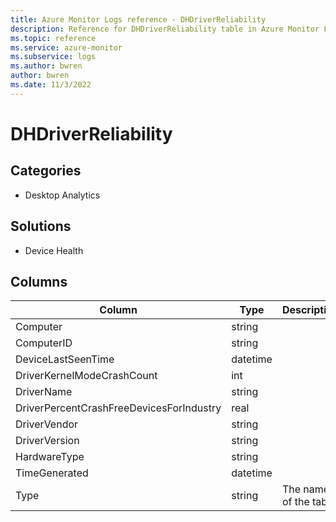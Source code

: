 ```yaml
---
title: Azure Monitor Logs reference - DHDriverReliability
description: Reference for DHDriverReliability table in Azure Monitor Logs.
ms.topic: reference
ms.service: azure-monitor
ms.subservice: logs
ms.author: bwren
author: bwren
ms.date: 11/3/2022
---
```


# DHDriverReliability

 

## Categories

- Desktop Analytics
## Solutions

- Device Health




## Columns

| Column | Type | Description |
| --- | --- | --- |
| Computer | string |  |
| ComputerID | string |  |
| DeviceLastSeenTime | datetime |  |
| DriverKernelModeCrashCount | int |  |
| DriverName | string |  |
| DriverPercentCrashFreeDevicesForIndustry | real |  |
| DriverVendor | string |  |
| DriverVersion | string |  |
| HardwareType | string |  |
| TimeGenerated | datetime |  |
| Type | string | The name of the table |
